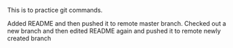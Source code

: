 This is to practice git commands.

Added README and then pushed it to remote master branch.
Checked out a new branch and then edited README again and pushed it to remote newly created branch
